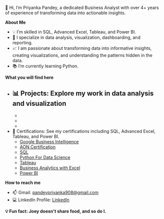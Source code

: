 👋 Hi, I’m Priyanka Pandey, a dedicated Business Analyst with over 4+ years of experience of transforming data into actionable insights.

**About Me**
- 💡 I’m skilled in SQL, Advanced Excel, Tableau, and Power BI.
- 👀 I specialize in data analysis, visualization, dashboarding, and reporting.
- 📈 I am passionate about transforming data into informative insights, creating visualizations, and understanding the patterns hidden in the data.
- 📚 I’m currently learning Python.


**What you will find here**
- 📊 Projects: Explore my work in data analysis and visualization
  - 
  - 
  - 
  - 
- 🔗 Certifications: See my certifications including SQL, Advanced Excel, Tableau, and Power BI.
  -  [Google Business Intelligence](https://www.coursera.org/account/accomplishments/specialization/KH2WE8ZKAFT9)
  -  [AON Certification](https://aonhrlearningcenter.credentials.aon.com/fb8c3f21-00b3-4700-b6fa-63f12eca0cd7#gs.eg2ud3)
  -  [SQL](https://certificates.simplicdn.net/share/6133931.pdf)
  -  [Python For Data Science](https://certificates.simplicdn.net/share/4928115.pdf)
  -  [Tableau](https://certificates.simplicdn.net/share/5234262_1716371556.pdf)
  -  [Business Analytics with Excel](https://certificates.simplicdn.net/share/5025166_1716371907.pdf)
  -  [Power BI](https://certificates.simplicdn.net/share/6674889.pdf)


**How to reach me**
- 📫 Gmail: pandeypriyanka908@gmail.com
- 💻 LinkedIn Profile: [LinkedIn](https://www.linkedin.com/in/priyanka-pandey-4a1309117)


**💡 Fun fact: Joey doesn't share food, and so do I.**

<!---
priyankap908/priyankap908 is a ✨ special ✨ repository because its `README.md` (this file) appears on your GitHub profile.
You can click the Preview link to take a look at your changes.
--->
